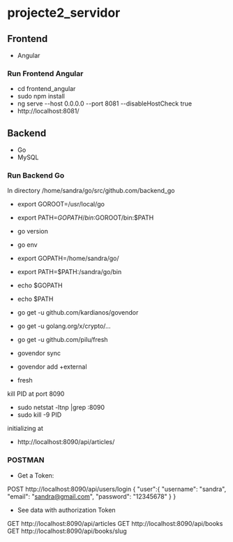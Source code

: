 # projecte2_servidor

## Frontend

- Angular 

### Run Frontend Angular

- cd frontend_angular
- sudo npm install
- ng serve --host 0.0.0.0 --port 8081 --disableHostCheck true
- http://localhost:8081/

## Backend 

- Go 
- MySQL

### Run Backend Go

In directory /home/sandra/go/src/github.com/backend_go

- export GOROOT=/usr/local/go
- export PATH=$GOPATH/bin:$GOROOT/bin:$PATH
- go version
- go env
- export GOPATH=/home/sandra/go/
- export PATH=$PATH:/sandra/go/bin
- echo $GOPATH
- echo $PATH

- go get -u github.com/kardianos/govendor
- go get -u golang.org/x/crypto/...
- go get -u github.com/pilu/fresh

- govendor sync 
- govendor add +external
- fresh

kill PID at port 8090

- sudo netstat -ltnp |grep :8090
- sudo kill -9 PID

initializing at 

- http://localhost:8090/api/articles/

###  POSTMAN

- Get a Token:

POST http://localhost:8090/api/users/login
{
  "user":{
    "username": "sandra",
    "email": "sandra@gmail.com",
    "password": "12345678"
  }
}

- See data with authorization Token

GET http://localhost:8090/api/articles
GET http://localhost:8090/api/books
GET http://localhost:8090/api/books/slug














